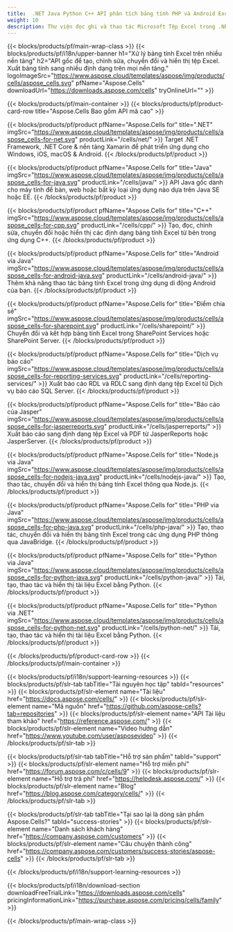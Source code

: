 ```yaml
---
title:  .NET Java Python C++ API phân tích bảng tính PHP và Android Excel
weight: 10
description: Thư viện đọc ghi và thao tác Microsoft Tệp Excel trong .NET Java C++ Ứng dụng Android và SharePoint. Xuất bảng tính trong SSRS và JasperReports
---
```

{{< blocks/products/pf/main-wrap-class >}}
{{< blocks/products/pf/i18n/upper-banner h1="Xử lý bảng tính Excel trên nhiều nền tảng" h2="API gốc để tạo, chỉnh sửa, chuyển đổi và hiển thị tệp Excel. Xuất bảng tính sang nhiều định dạng trên mọi nền tảng." logoImageSrc="https://www.aspose.cloud/templates/aspose/img/products/cells/aspose_cells.svg" pfName="Aspose.Cells" downloadUrl="https://downloads.aspose.com/cells" tryOnlineUrl="" >}}

{{< blocks/products/pf/main-container >}}
{{< blocks/products/pf/product-card-row title="Aspose.Cells Bao gồm API mã cao" >}}

{{< blocks/products/pf/product pfName="Aspose.Cells for" title=".NET" imgSrc="https://www.aspose.cloud/templates/aspose/img/products/cells/aspose_cells-for-net.svg" productLink="/cells/net/" >}}
Target .NET Framework, .NET Core & nền tảng Xamarin để phát triển ứng dụng cho Windows, iOS, macOS & Android.
{{< /blocks/products/pf/product >}}

{{< blocks/products/pf/product pfName="Aspose.Cells for" title="Java" imgSrc="https://www.aspose.cloud/templates/aspose/img/products/cells/aspose_cells-for-java.svg" productLink="/cells/java/" >}}
API Java gốc dành cho máy tính để bàn, web hoặc bất kỳ loại ứng dụng nào dựa trên Java SE hoặc EE.
{{< /blocks/products/pf/product >}}

{{< blocks/products/pf/product pfName="Aspose.Cells for" title="C++" imgSrc="https://www.aspose.cloud/templates/aspose/img/products/cells/aspose_cells-for-cpp.svg" productLink="/cells/cpp/" >}}
Tạo, đọc, chỉnh sửa, chuyển đổi hoặc hiển thị các định dạng bảng tính Excel từ bên trong ứng dụng C++.
{{< /blocks/products/pf/product >}}

{{< blocks/products/pf/product pfName="Aspose.Cells for" title="Android via Java" imgSrc="https://www.aspose.cloud/templates/aspose/img/products/cells/aspose_cells-for-android-java.svg" productLink="/cells/android-java/" >}}
Thêm khả năng thao tác bảng tính Excel trong ứng dụng di động Android của bạn.
{{< /blocks/products/pf/product >}}

{{< blocks/products/pf/product pfName="Aspose.Cells for" title="Điểm chia sẻ" imgSrc="https://www.aspose.cloud/templates/aspose/img/products/cells/aspose_cells-for-sharepoint.svg" productLink="/cells/sharepoint/" >}}
Chuyển đổi và kết hợp bảng tính Excel trong SharePoint Services hoặc SharePoint Server.
{{< /blocks/products/pf/product >}}

{{< blocks/products/pf/product pfName="Aspose.Cells for" title="Dịch vụ báo cáo" imgSrc="https://www.aspose.cloud/templates/aspose/img/products/cells/aspose_cells-for-reporting-services.svg" productLink="/cells/reporting-services/" >}}
Xuất báo cáo RDL và RDLC sang định dạng tệp Excel từ Dịch vụ báo cáo SQL Server.
{{< /blocks/products/pf/product >}}

{{< blocks/products/pf/product pfName="Aspose.Cells for" title="Báo cáo của Jasper" imgSrc="https://www.aspose.cloud/templates/aspose/img/products/cells/aspose_cells-for-jasperreports.svg" productLink="/cells/jasperreports/" >}}
Xuất báo cáo sang định dạng tệp Excel và PDF từ JasperReports hoặc JasperServer.
{{< /blocks/products/pf/product >}}

{{< blocks/products/pf/product pfName="Aspose.Cells for" title="Node.js via Java" imgSrc="https://www.aspose.cloud/templates/aspose/img/products/cells/aspose_cells-for-nodejs-java.svg" productLink="/cells/nodejs-java/" >}}
Tạo, thao tác, chuyển đổi và hiển thị bảng tính Excel thông qua Node.js.
{{< /blocks/products/pf/product >}}

{{< blocks/products/pf/product pfName="Aspose.Cells for" title="PHP via Java" imgSrc="https://www.aspose.cloud/templates/aspose/img/products/cells/aspose_cells-for-php-java.svg" productLink="/cells/php-java/" >}}
Tạo, thao tác, chuyển đổi và hiển thị bảng tính Excel trong các ứng dụng PHP thông qua JavaBridge.
{{< /blocks/products/pf/product >}}

{{< blocks/products/pf/product pfName="Aspose.Cells for" title="Python via Java" imgSrc="https://www.aspose.cloud/templates/aspose/img/products/cells/aspose_cells-for-python-java.svg" productLink="/cells/python-java/" >}}
Tải, tạo, thao tác và hiển thị tài liệu Excel bằng Python.
{{< /blocks/products/pf/product >}}

{{< blocks/products/pf/product pfName="Aspose.Cells for" title="Python via .NET" imgSrc="https://www.aspose.cloud/templates/aspose/img/products/cells/aspose_cells-for-python-net.svg" productLink="/cells/python-net/" >}}
Tải, tạo, thao tác và hiển thị tài liệu Excel bằng Python.
{{< /blocks/products/pf/product >}}

{{< /blocks/products/pf/product-card-row >}}
{{< /blocks/products/pf/main-container >}}

{{< blocks/products/pf/i18n/support-learning-resources >}}
{{< blocks/products/pf/slr-tab tabTitle="Tài nguyên học tập" tabId="resources" >}}
{{< blocks/products/pf/slr-element name="Tài liệu" href="https://docs.aspose.com/cells/" >}}
{{< blocks/products/pf/slr-element name="Mã nguồn" href="https://github.com/aspose-cells?tab=repositories" >}}
{{< blocks/products/pf/slr-element name="API Tài liệu tham khảo" href="https://reference.aspose.com/" >}}
{{< blocks/products/pf/slr-element name="Video hướng dẫn" href="https://www.youtube.com/user/asposevideo" >}}
{{< /blocks/products/pf/slr-tab >}}

{{< blocks/products/pf/slr-tab tabTitle="Hỗ trợ sản phẩm" tabId="support" >}}
{{< blocks/products/pf/slr-element name="Hỗ trợ miễn phí" href="https://forum.aspose.com/c/cells/9" >}}
{{< blocks/products/pf/slr-element name="Hỗ trợ trả phí" href="https://helpdesk.aspose.com/" >}}
{{< blocks/products/pf/slr-element name="Blog" href="https://blog.aspose.com/category/cells/" >}}
{{< /blocks/products/pf/slr-tab >}}

{{< blocks/products/pf/slr-tab tabTitle="Tại sao lại là dòng sản phẩm Aspose.Cells?" tabId="success-stories" >}}
{{< blocks/products/pf/slr-element name="Danh sách khách hàng" href="https://company.aspose.com/customers" >}}
{{< blocks/products/pf/slr-element name="Câu chuyện thành công" href="https://company.aspose.com/customers/success-stories/aspose-cells" >}}
{{< /blocks/products/pf/slr-tab >}}

{{< /blocks/products/pf/i18n/support-learning-resources >}}

{{< blocks/products/pf/i18n/download-section downloadFreeTrialLink="https://downloads.aspose.com/cells" pricingInformationLink="https://purchase.aspose.com/pricing/cells/family" >}}

{{< /blocks/products/pf/main-wrap-class >}}
